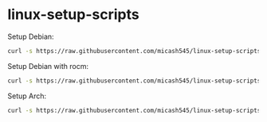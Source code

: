 # linux-setup-scripts

Setup Debian:
```bash
curl -s https://raw.githubusercontent.com/micash545/linux-setup-scripts/main/scripts/setupdebian.sh | bash 
```

Setup Debian with rocm:
```bash
curl -s https://raw.githubusercontent.com/micash545/linux-setup-scripts/main/scripts/setupdebian-amdgpurocm.sh | bash 
```
Setup Arch:
```bash
curl -s https://raw.githubusercontent.com/micash545/linux-setup-scripts/main/scripts/setuparch.sh | bash
```
